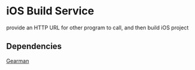 iOS Build Service
=================

provide an HTTP URL for other program to call, and then build iOS project

Dependencies
------------

[Gearman](http://gearman.org)
